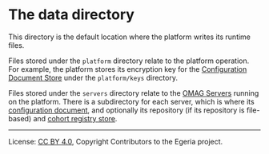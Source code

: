 <!-- SPDX-License-Identifier: CC-BY-4.0 -->
<!-- Copyright Contributors to the Egeria project. -->

# The data directory

This directory is the default location where the platform writes its runtime files.

Files stored under the `platform` directory relate to the platform operation.
For example, the platform stores its encryption key for the
[Configuration Document Store](https://egeria-project.org/concepts/configuration-document-store-connector/)
under the `platform/keys` directory.

Files stored under the `servers` directory relate to the [OMAG Servers](https://egeria-project.org/concepts/omag-server/)
running on the platform.  There is a subdirectory for each server, which is where its
[configuration document](https://egeria-project.org/concepts/configuration-document/),
and optionally its repository (if its repository is file-based) and 
[cohort registry store](https://egeria-project.org/concepts/cohort-registry-store-connector/).



----
License: [CC BY 4.0](https://creativecommons.org/licenses/by/4.0/),
Copyright Contributors to the Egeria project.